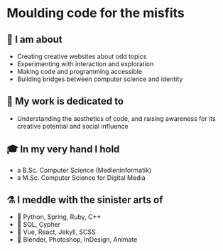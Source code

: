 # Moulding code for the misfits
## 🧁 I am about
- Creating creative websites about odd topics
- Experimenting with interaction and exploration
- Making code and programming accessible
- Building bridges between computer science and identity

## 🦎 My work is dedicated to
- Understanding the aesthetics of code, and raising awareness for its creative potential and social influence

## 🎓 In my very hand I hold
- a B.Sc. Computer Science (Medieninformatik)
- a M.Sc. Computer Science for Digital Media

## ⚗ I meddle with the sinister arts of 
- 🌌 Python, Spring, Ruby, C++
- 🐹 SQL, Cypher 
- 🚀 Vue, React, Jekyll, SCSS
- 🦥 Blender, Photoshop, InDesign, Animate
